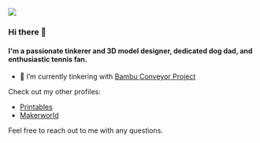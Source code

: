 ![](https://komarev.com/ghpvc/?username=T0NYZ0&style=flat-square)


### Hi there 👋
#### I'm a passionate tinkerer and 3D model designer, dedicated dog dad, and enthusiastic tennis fan.



- 🔭 I’m currently tinkering with [Bambu Conveyor Project](https://github.com/t0nyz0/Bambu-Poop-Conveyor-ESP32)






Check out my other profiles:
- [Printables](https://www.printables.com/@tonyz)
- [Makerworld](https://makerworld.com/en/@t0nyz)


Feel free to reach out to me with any questions. 
